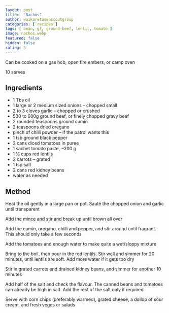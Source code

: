 ```yaml
---
layout: post
title:  "Nachos"
author: waikaretuseascoutgroup 
categories: [ recipes ]
tags: [ bean, gf, ground-beef, lentil, tomato ]
image: nachos.webp
featured: false
hidden: false
rating: 5
---
```


Can be cooked on a gas hob, open fire embers, or camp oven

10 serves

## Ingredients

* 1 Tbs oil
* 1 large or 2 medium sized onions – chopped small
* 2 to 3 cloves garlic – chopped or crushed
* 500 to 600g ground beef, or finely chopped gravy beef
* 2 rounded teaspoons ground cumin
* 2 teaspoons dried oregano
* pinch of chilli powder – if the patrol wants this
* 1 tsb ground black pepper
* 2 cans diced tomatoes in puree
* 1 sachet tomato paste, ~200 g
* 1 ½ cups red lentils
* 2 carrots – grated
* 1 tsp salt
* 2 cans red kidney beans
* water as needed

## Method

Heat the oil gently in a large pan or pot.  Sauté the chopped onion and garlic until transparent

Add the mince and stir and break up until brown all over

Add the cumin, oregano, chilli and pepper, and stir around until fragrant. This should only take a few seconds

Add the tomatoes and enough water to make quite a wet/sloppy mixture

Bring to the boil, then pour in the red lentils. Stir well and simmer for 20 minutes, until lentils are soft. Add more water if it gets too dry

Stir in grated carrots and drained kidney beans, and simmer for another 10 minutes

Add half of the salt and check the flavour. The canned beans and tomatoes can already be high in salt. Add the rest of the salt only if required

Serve with corn chips (preferably warmed), grated cheese, a dollop of sour cream, and fresh veges or salads
